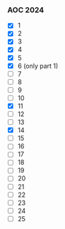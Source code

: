 ### AOC 2024

- [x] 1
- [x] 2
- [x] 3
- [x] 4
- [x] 5
- [x] 6 (only part 1)
- [ ] 7
- [ ] 8
- [ ] 9
- [ ] 10
- [x] 11
- [ ] 12
- [ ] 13
- [x] 14
- [ ] 15
- [ ] 16
- [ ] 17
- [ ] 18
- [ ] 19
- [ ] 20
- [ ] 21
- [ ] 22
- [ ] 23
- [ ] 24
- [ ] 25
